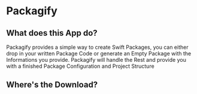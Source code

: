 #  Packagify

## What does this App do?
Packagify provides a simple way to create Swift Packages, you can either drop in your written Package Code or generate an Empty Package with the Informations you provide. Packagify will handle the Rest and provide you with a finished Package Configuration and Project Structure

## Where's the Download?
